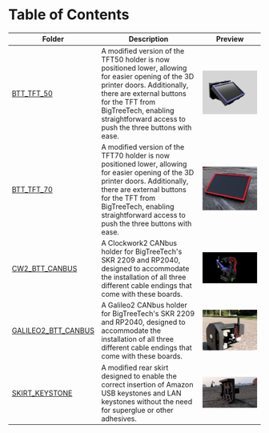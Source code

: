 # Table of Contents

| Folder                           | Description                                                                                                                                              | Preview |
|----------------------------------|----------------------------------------------------------------------------------------------------------------------------------------------------------|---------|
| [BTT_TFT_50](./BTT_TFT_50)       | A modified version of the TFT50 holder is now positioned lower, allowing for easier opening of the 3D printer doors. Additionally, there are external buttons for the TFT from BigTreeTech, enabling straightforward access to push the three buttons with ease. | ![Preview](./BTT_TFT_50/images/preview.png) |
| [BTT_TFT_70](./BTT_TFT_70)       | A modified version of the TFT70 holder is now positioned lower, allowing for easier opening of the 3D printer doors. Additionally, there are external buttons for the TFT from BigTreeTech, enabling straightforward access to push the three buttons with ease. | ![Preview](./BTT_TFT_70/images/preview.png) |
| [CW2_BTT_CANBUS](./CW2_BTT_CANBUS) | A Clockwork2 CANbus holder for BigTreeTech's SKR 2209 and RP2040, designed to accommodate the installation of all three different cable endings that come with these boards. | ![Preview](./CW2_BTT_CANBUS/images/preview.png) |
| [GALILEO2_BTT_CANBUS](./GALILEO2_BTT_CANBUS) | A Galileo2 CANbus holder for BigTreeTech's SKR 2209 and RP2040, designed to accommodate the installation of all three different cable endings that come with these boards. | ![Preview](./GALILEO2_BTT_CANBUS/images/preview.png) |
| [SKIRT_KEYSTONE](./SKIRT_KEYSTONE) | A modified rear skirt designed to enable the correct insertion of Amazon USB keystones and LAN keystones without the need for superglue or other adhesives. | ![Preview](./SKIRT_KEYSTONE/images/preview.png) |
